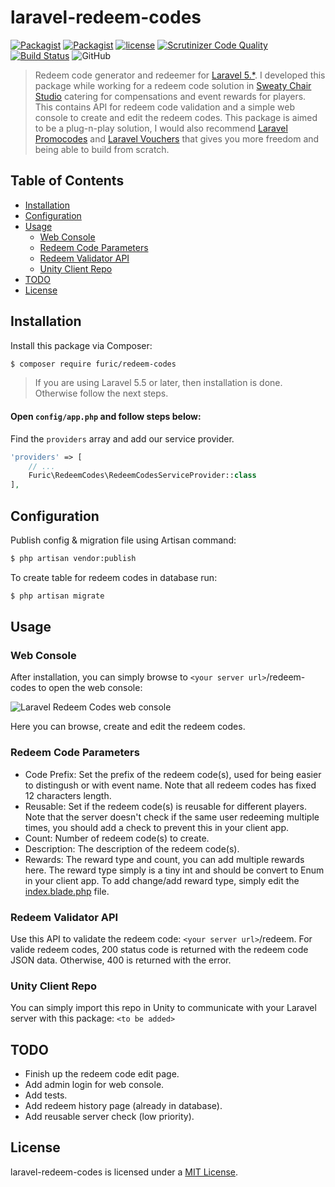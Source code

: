 # laravel-redeem-codes

[![Packagist](https://img.shields.io/packagist/v/furic/redeem-codes.svg)](https://packagist.org/packages/furic/redeem-codes)
[![Packagist](https://img.shields.io/packagist/dt/furic/redeem-codes.svg)](https://packagist.org/packages/furic/redeem-codes)
[![license](https://img.shields.io/github/license/furic/laravel-redeem-codes.svg)](https://packagist.org/packages/furic/redeem-codes)
[![Scrutinizer Code Quality](https://scrutinizer-ci.com/g/furic/laravel-redeem-codes/badges/quality-score.png?b=main)](https://scrutinizer-ci.com/g/furic/laravel-redeem-codes/?branch=main)
[![Build Status](https://scrutinizer-ci.com/g/furic/laravel-redeem-codes/badges/build.png?b=main)](https://scrutinizer-ci.com/g/furic/laravel-redeem-codes/build-status/main)
![GitHub](https://img.shields.io/github/license/furic/laravel-redeem-codes)

> Redeem code generator and redeemer for [Laravel 5.*](https://laravel.com/). I developed this package while working for a redeem code solution in [Sweaty Chair Studio](https://www.sweatychair.com) catering for compensations and event rewards for players. This contains API for redeem code validation and a simple web console to create and edit the redeem codes. This package is aimed to be a plug-n-play solution, I would also recommend [Laravel Promocodes](https://github.com/zgabievi/laravel-promocodes) and [Laravel Vouchers](https://github.com/beyondcode/laravel-vouchers) that gives you more freedom and being able to build from scratch.

## Table of Contents
- [Installation](#installation)
- [Configuration](#configuration)
- [Usage](#usage)
    - [Web Console](#web-console)
    - [Redeem Code Parameters](#redeem-code-parameters)
    - [Redeem Validator API](#redeem-validator-api)
    - [Unity Client Repo](#unity-client-repo)
- [TODO](#todo)
- [License](#license)

## Installation

Install this package via Composer:
```bash
$ composer require furic/redeem-codes
```

> If you are using Laravel 5.5 or later, then installation is done. Otherwise follow the next steps.

#### Open `config/app.php` and follow steps below:

Find the `providers` array and add our service provider.

```php
'providers' => [
    // ...
    Furic\RedeemCodes\RedeemCodesServiceProvider::class
],
```

## Configuration

Publish config & migration file using Artisan command:
```bash
$ php artisan vendor:publish
```

To create table for redeem codes in database run:
```bash
$ php artisan migrate
```

## Usage

### Web Console

After installation, you can simply browse to `<your server url>`/redeem-codes to open the web console:

![Laravel Redeem Codes web console](https://www.richardfu.net/wp-content/uploads/laravel-redeem-codes-console.jpg)

Here you can browse, create and edit the redeem codes.

### Redeem Code Parameters

- Code Prefix: Set the prefix of the redeem code(s), used for being easier to distingush or with event name. Note that all redeem codes has fixed 12 characters length.
- Reusable: Set if the redeem code(s) is reusable for different players. Note that the server doesn't check if the same user redeeming multiple times, you should add a check to prevent this in your client app.
- Count: Number of redeem code(s) to create.
- Description: The description of the redeem code(s).
- Rewards: The reward type and count, you can add multiple rewards here. The reward type simply is a tiny int and should be convert to Enum in your client app. To add change/add reward type, simply edit the [index.blade.php](src/views/index.blade.php) file.

### Redeem Validator API

Use this API to validate the redeem code: `<your server url>`/redeem. For valide redeem codes, 200 status code is returned with the redeem code JSON data. Otherwise, 400 is returned with the error.

### Unity Client Repo
You can simply import this repo in Unity to communicate with your Laravel server with this package:
`<to be added>`

## TODO

- Finish up the redeem code edit page.
- Add admin login for web console.
- Add tests.
- Add redeem history page (already in database).
- Add reusable server check (low priority).

## License

laravel-redeem-codes is licensed under a [MIT License](https://github.com/furic/laravel-redeem-codes/blob/main/LICENSE).

